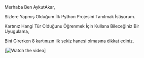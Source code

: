 Merhaba Ben AykutAkar, 

Sizlere Yapmış Olduğum İlk Python Projesini Tanıtmak İstiyorum.

Kartınız Hangi Tür Olduğunu Öğrenmek İçin Kullana Bileceğiniz Bir Uyugulama,

Bini Girerken 8 kartınızın ilk sekiz hanesi olmasına dikkat ediniz.

[![Watch the video]([https://www.youtube.com/watch?v=GxjKIbkEE30)]
